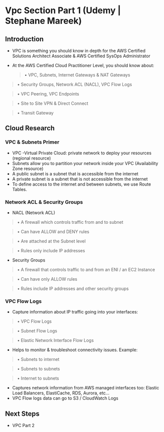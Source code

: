 # Vpc Section Part 1 (Udemy | Stephane Mareek)

## Introduction

- VPC is something you should know in depth for the AWS Certified Solutions
  Architect Associate & AWS Certified SysOps Administrator

- At the AWS Certified Cloud Practitioner Level, you should know about:
  > • VPC, Subnets, Internet Gateways & NAT Gateways

> • Security Groups, Network ACL (NACL), VPC Flow Logs

> • VPC Peering, VPC Endpoints

> • Site to Site VPN & Direct Connect

> • Transit Gateway

## Cloud Research

### VPC & Subnets Primer

- VPC -Virtual Private Cloud: private network to deploy your resources
  (regional resource)
- Subnets allow you to partition your network inside your VPC
  (Availability Zone resource)
- A public subnet is a subnet that is
  accessible from the internet
- A private subnet is a subnet that is not
  accessible from the internet
- To define access to the internet and
  between subnets, we use Route Tables.

### Network ACL & Security Groups

- NACL (Network ACL)
> • A firewall which controls traffic from and to subnet

> • Can have ALLOW and DENY rules

> • Are attached at the Subnet level

> • Rules only include IP addresses

- Security Groups

> • A firewall that controls traffic to and from an ENI / an EC2 Instance

> • Can have only ALLOW rules

> • Rules include IP addresses and other security groups

### VPC Flow Logs

- Capture information about IP traffic going into your interfaces:
> • VPC Flow Logs

> • Subnet Flow Logs

> • Elastic Network Interface Flow Logs

- Helps to monitor & troubleshoot connectivity issues. Example:

> • Subnets to internet

> • Subnets to subnets

> • Internet to subnets

- Captures network information from AWS managed interfaces too: Elastic
  Load Balancers, ElastiCache, RDS, Aurora, etc…
- VPC Flow logs data can go to S3 / CloudWatch Logs

## Next Steps

- VPC Part 2
